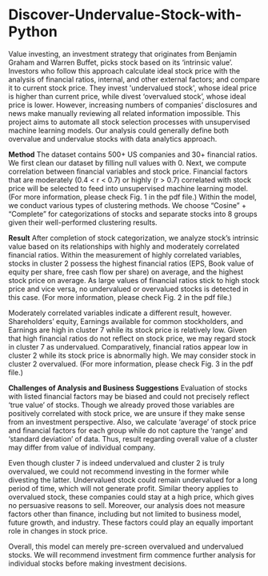 # Discover-Undervalue-Stock-with-Python

Value investing, an investment strategy that originates from Benjamin Graham and Warren Buffet, picks stock based on its ‘intrinsic value’. Investors who follow this approach calculate ideal stock price with the analysis of financial ratios, internal, and other external factors; and compare it to current stock price. They invest 'undervalued stock', whose ideal price is higher than current price, while divest ‘overvalued stock’, whose ideal price is lower. However, increasing numbers of companies’ disclosures and news make manually reviewing all related information impossible. This project aims to automate all stock selection processes with unsupervised machine learning models. Our analysis could generally define both overvalue and undervalue stocks with data analytics approach.

**Method**
The dataset contains 500+ US companies and 30+ financial ratios. We first clean our dataset by filling null values with 0. Next, we compute correlation between financial variables and stock price. Financial factors that are moderately (0.4 < r < 0.7) or highly (r > 0.7) correlated with stock price will be selected to feed into unsupervised machine learning model. (For more information, please check Fig. 1 in the pdf file.) Within the model, we conduct various types of clustering methods. We choose “Cosine” + “Complete” for categorizations of stocks and separate stocks into 8 groups given their well-performed clustering results. 

**Result**
After completion of stock categorization, we analyze stock’s intrinsic value based on its relationships with highly and moderately correlated financial ratios. Within the measurement of highly correlated variables, stocks in cluster 2 possess the highest financial ratios (EPS, Book value of equity per share, free cash flow per share) on average, and the highest stock price on average. As large values of financial ratios stick to high stock price and vice versa, no undervalued or overvalued stocks is detected in this case. (For more information, please check Fig. 2 in the pdf file.)

Moderately correlated variables indicate a different result, however. Shareholders’ equity, Earnings available for common stockholders, and Earnings are high in cluster 7 while its stock price is relatively low. Given that high financial ratios do not reflect on stock price, we may regard stock in cluster 7 as undervalued. Comparatively, financial ratios appear low in cluster 2 while its stock price is abnormally high. We may consider stock in cluster 2 overvalued. (For more information, please check Fig. 3 in the pdf file.)

**Challenges of Analysis and Business Suggestions**
Evaluation of stocks with listed financial factors may be biased and could not precisely reflect ‘true value’ of stocks. Though we already proved those variables are positively correlated with stock price, we are unsure if they make sense from an investment perspective. Also, we calculate ‘average’ of stock price and financial factors for each group while do not capture the ‘range’ and ‘standard deviation’ of data. Thus, result regarding overall value of a cluster may differ from value of individual company. 

Even though cluster 7 is indeed undervalued and cluster 2 is truly overvalued, we could not recommend investing in the former while divesting the latter. Undervalued stock could remain undervalued for a long period of time, which will not generate profit. Similar theory applies to overvalued stock, these companies could stay at a high price, which gives no persuasive reasons to sell. Moreover, our analysis does not measure factors other than finance, including but not limited to business model, future growth, and industry. These factors could play an equally important role in changes in stock price.

Overall, this model can merely pre-screen overvalued and undervalued stocks. We will recommend investment firm commence further analysis for individual stocks before making investment decisions.
